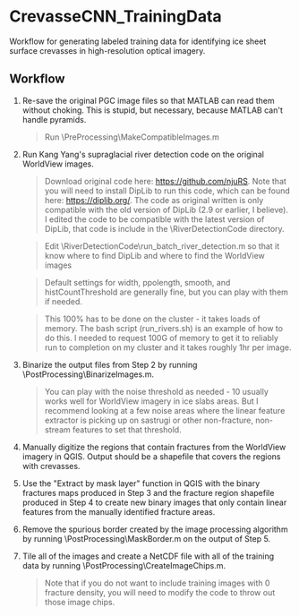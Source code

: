 # CrevasseCNN_TrainingData
Workflow for generating labeled training data for identifying ice sheet surface crevasses in high-resolution optical imagery. 

## Workflow

1. Re-save the original PGC image files so that MATLAB can read them without choking. This is stupid, but necessary, because MATLAB 
   can't handle pyramids.
	> Run \PreProcessing\MakeCompatibleImages.m

2. Run Kang Yang's supraglacial river detection code on the original WorldView images.
	> Download original code here: https://github.com/njuRS. Note that you will need to install DipLib to run this code, which can be found here: https://diplib.org/. The code as original written is only compatible with the old version of DipLib (2.9 or earlier, I believe). I edited the code to be compatible with the latest version of DipLib, that code is include in the \RiverDetectionCode directory. 

	> Edit \RiverDetectionCode\run_batch_river_detection.m so that it know where to find DipLib and where to find the WorldView images

	> Default settings for width, ppolength, smooth, and histCountThreshold are generally fine, but you can play with them if needed.

	> This 100% has to be done on the cluster - it takes loads of memory. The bash script (run_rivers.sh) is an example of how to do this.
	  I needed to request 100G of memory to get it to reliably run to completion on my cluster and it takes roughly 1hr per image. 

3. Binarize the output files from Step 2 by running \PostProcessing\BinarizeImages.m.
	> You can play with the noise threshold as needed - 10 usually works well for WorldView imagery in ice slabs areas. But I 
	  recommend looking at a few noise areas where the linear feature extractor is picking up on sastrugi or other non-fracture,
	  non-stream features to set that threshold.

4. Manually digitize the regions that contain fractures from the WorldView imagery in QGIS. Output should be a shapefile that covers 
   the regions with crevasses. 
   
5. Use the "Extract by mask layer" function in QGIS with the binary fractures maps produced in Step 3 and the fracture region shapefile 
   produced in Step 4 to create new binary images that only contain linear features from the manually identified fracture areas.

6. Remove the spurious border created by the image processing algorithm by running \PostProcessing\MaskBorder.m on the output of Step 5.

7. Tile all of the images and create a NetCDF file with all of the training data by running \PostProcessing\CreateImageChips.m.
	> Note that if you do not want to include training images with 0 fracture density, you will need to modify the code to throw out those
	  image chips. 
